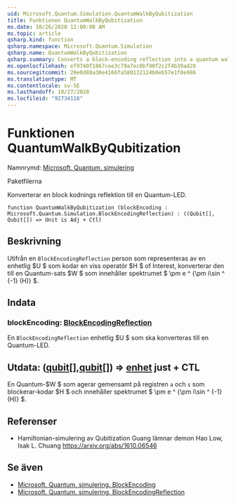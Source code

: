 ```yaml
---
uid: Microsoft.Quantum.Simulation.QuantumWalkByQubitization
title: Funktionen QuantumWalkByQubitization
ms.date: 10/26/2020 12:00:00 AM
ms.topic: article
qsharp.kind: function
qsharp.namespace: Microsoft.Quantum.Simulation
qsharp.name: QuantumWalkByQubitization
qsharp.summary: Converts a block-encoding reflection into a quantum walk.
ms.openlocfilehash: ef9740f1867cee3c79a7ec0bf90f2c2f4b39ad28
ms.sourcegitcommit: 29e0d88a30e4166fa580132124b0eb57e1f0e986
ms.translationtype: MT
ms.contentlocale: sv-SE
ms.lasthandoff: 10/27/2020
ms.locfileid: "92734118"
---
```

# <a name="quantumwalkbyqubitization-function"></a>Funktionen QuantumWalkByQubitization

Namnrymd: [Microsoft. Quantum. simulering](xref:Microsoft.Quantum.Simulation)

Paketfilerna [](https://nuget.org/packages/)


Konverterar en block kodnings reflektion till en Quantum-LED.

```qsharp
function QuantumWalkByQubitization (blockEncoding : Microsoft.Quantum.Simulation.BlockEncodingReflection) : ((Qubit[], Qubit[]) => Unit is Adj + Ctl)
```


## <a name="description"></a>Beskrivning

Utifrån en `BlockEncodingReflection` person som representeras av en enhetlig $U $ som kodar en viss operatör $H $ of Interest, konverterar den till en Quantum-sats $W $ som innehåller spektrumet $ \pm e ^ {\pm i\sin ^ {-1} (H)} $.

## <a name="input"></a>Indata

### <a name="blockencoding--blockencodingreflection"></a>blockEncoding: [BlockEncodingReflection](xref:Microsoft.Quantum.Simulation.BlockEncodingReflection)

En `BlockEncodingReflection` enhetlig $U $ som ska konverteras till en Quantum-LED.



## <a name="output--qubitqubit--unit-adj--ctl"></a>Utdata: ([qubit](xref:microsoft.quantum.lang-ref.qubit)[],[qubit](xref:microsoft.quantum.lang-ref.qubit)[]) => [enhet](xref:microsoft.quantum.lang-ref.unit) just + CTL

En Quantum-$W $ som agerar gemensamt på registren `a` och `s` som blockerar-kodar $H $ och innehåller spektrumet $ \pm e ^ {\pm i\sin ^ {-1} (H)} $.

## <a name="references"></a>Referenser

- Hamiltonian-simulering av Qubitization Guang lämnar demon Hao Low, Isak L. Chuang https://arxiv.org/abs/1610.06546

## <a name="see-also"></a>Se även

- [Microsoft. Quantum. simulering. BlockEncoding](xref:Microsoft.Quantum.Simulation.BlockEncoding)
- [Microsoft. Quantum. simulering. BlockEncodingReflection](xref:Microsoft.Quantum.Simulation.BlockEncodingReflection)